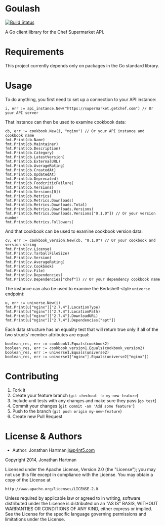Goulash
=======

[![Build Status](http://img.shields.io/travis/RoboticCheese/goulash.svg)][travis]

[travis]: http://travis-ci.org/RoboticCheese/goulash

A Go client library for the Chef Supermarket API.

Requirements
============

This project currently depends only on packages in the Go standard library.

Usage
=====

To do anything, you first need to set up a connection to your API instance:

    i, err := api_instance.New("https://supermarket.getchef.com") // Or your API server

That instance can then be used to examine cookbook data:

    cb, err := cookbook.New(i, "nginx") // Or your API instance and cookbook name
    fmt.Print(cb.Name)
    fmt.Print(cb.Maintainer)
    fmt.Print(cb.Description)
    fmt.Print(cb.Category)
    fmt.Print(cb.LatestVersion)
    fmt.Print(cb.ExternalURL)
    fmt.Print(cb.AverageRating)
    fmt.Print(cb.CreatedAt)
    fmt.Print(cb.UpdatedAt)
    fmt.Print(cb.Deprecated)
    fmt.Print(cb.FoodcriticFailure)
    fmt.Print(cb.Versions)
    fmt.Print(cb.Versions[0])
    fmt.Print(cb.Metrics)
    fmt.Print(cb.Metrics.Downloads)
    fmt.Print(cb.Metrics.Downloads.Total)
    fmt.Print(cb.Metrics.Downloads.Versions)
    fmt.Print(cb.Metrics.Downloads.Versions["0.1.0"]) // Or your version number
    fmt.Print(cb.Metrics.Followers)

And that cookbook can be used to examine cookbook version data:

    cv, err := cookbook_version.New(cb, "0.1.0") // Or your cookbook and version string
    fmt.Print(cv.License)
    fmt.Print(cv.TarballFileSize)
    fmt.Print(cv.Version)
    fmt.Print(cv.AverageRating)
    fmt.Print(cv.Cookbook)
    fmt.Print(cv.File)
    fmt.Print(cv.Dependencies)
    fmt.Print(cv.Dependencies["chef"]) // Or your dependency cookbook name

The instance can also be used to examine the Berkshelf-style `universe`
endpoint:

    u, err := universe.New(i)
    fmt.Print(u["nginx"]["2.7.4"].LocationType)
    fmt.Print(u["nginx"]["2.7.4"].LocationPath)
    fmt.Print(u["nginx"]["2.7.4"].DownloadURL)
    fmt.Print(u["nginx"]["2.7.4"].Dependencies["apt"])

Each data structure has an equality test that will return true only if all
of the two structs' member attributes are equal:

    boolean_res, err := cookbook1.Equals(cookbook2)
    boolean_res, err := cookbook_version1.Equals(cookbook_version2)
    boolean_res, err := universe1.Equals(universe2)
    boolean_res, err := universe1["nginx"].Equals(universe2["nginx"])

Contributing
============

1. Fork it
2. Create your feature branch (`git checkout -b my-new-feature`)
3. Include unit tests with any changes and make sure they pass (`go test`)
4. Commit your changes (`git commit -am 'Add some feature'`)
5. Push to the branch (`git push origin my-new-feature`)
6. Create new Pull Request

License & Authors
=================

- Author: Jonathan Hartman <j@p4nt5.com>

Copyright 2014, Jonathan Hartman

Licensed under the Apache License, Version 2.0 (the "License");
you may not use this file except in compliance with the License.
You may obtain a copy of the License at

    http://www.apache.org/licenses/LICENSE-2.0

Unless required by applicable law or agreed to in writing, software
distributed under the License is distributed on an "AS IS" BASIS,
WITHOUT WARRANTIES OR CONDITIONS OF ANY KIND, either express or implied.
See the License for the specific language governing permissions and
limitations under the License.
